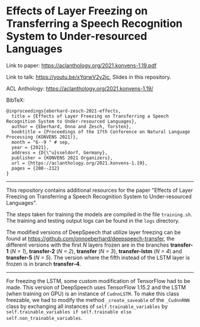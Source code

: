 # Effects of Layer Freezing on Transferring a Speech Recognition System to Under-resourced Languages
Link to paper: https://aclanthology.org/2021.konvens-1.19.pdf

Link to talk: https://youtu.be/xYqrwV2y2jc, Slides in this repository.

ACL Anthology: https://aclanthology.org/2021.konvens-1.19/

BibTeX:
```
@inproceedings{eberhard-zesch-2021-effects,
  title = {Effects of Layer Freezing on Transferring a Speech Recognition System to Under-resourced Languages},
  author = {Eberhard, Onno and Zesch, Torsten},
  booktitle = {Proceedings of the 17th Conference on Natural Language Processing (KONVENS 2021)},
  month = "6--9 " # sep,
  year = {2021},
  address = {D{\"u}sseldorf, Germany},
  publisher = {KONVENS 2021 Organizers},
  url = {https://aclanthology.org/2021.konvens-1.19},
  pages = {208--212}
}

```

---

This repository contains additional resources for the paper "Effects of Layer Freezing on Transferring a Speech Recognition System to Under-resourced Languages".

The steps taken for training the models are compiled in the file `training.sh`. The training and testing output logs can be found in the `logs` directory.

The modified versions of DeepSpeech that utilize layer freezing can be found at https://github.com/onnoeberhard/deepspeech-transfer, the different versions with the first _N_ layers frozen are in the branches **transfer-1** (_N = 1_), **transfer-2** (_N = 2_), **transfer** (_N = 3_), **transfer-lstm** (_N = 4_) and  **transfer-5** (_N = 5_). The version where the fifth instead of the LSTM layer is frozen is in branch **transfer-4**.

---

For freezing the LSTM, some custom modification of TensorFlow had to be made. This version of DeepSpeech uses TensorFlow 1.15.2 and the LSTM (when training on GPU) is an instance of `CudnnLSTM`. To make this class freezable, we had to modify the method `_create_saveable` of the `_CudnnRNN` class by exchanging all instances of `self.trainable_variables` by `self.trainable_variables if self.trainable else self.non_trainable_variables`.
